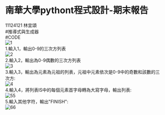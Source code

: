 # 南華大學pythont程式設計-期末報告
11124121 林宜頌  
#推導式與生成器  
#CODE  
![1](https://github.com/kurumicute/ex-2/assets/90886946/9268a8a4-db7c-4606-9422-e39a71cbe4c9)  
1.輸入1，輸出0-9的三次方列表  
![2](https://github.com/kurumicute/ex-2/assets/90886946/160a5661-e98d-4ccd-8e88-983f7dda48c0)  
2.輸入2，輸出為0-9偶數的三次方列表  
![3](https://github.com/kurumicute/ex-2/assets/90886946/542fdefb-b45a-4523-8e15-2a2aecbe8f60)  
3.輸入3，輸出為元素為元祖的列表，元祖中元素依次是0-9中的奇數和該數的三次方:  
![4](https://github.com/kurumicute/ex-2/assets/90886946/81e74201-8177-476f-a0e1-c58a1ce5928d)  
4.輸入4，將列表IS中的每個元素首字母轉為大寫字母，輸出列表:  
![55](https://github.com/kurumicute/ex-2/assets/90886946/fdda0de1-f721-4839-9328-01a2b2fbfbbc)  
5.輸入其他字符，輸出"FINISH":  
![66](https://github.com/kurumicute/ex-2/assets/90886946/e2ffba42-5834-4c45-ae55-62aa33f4523e)



